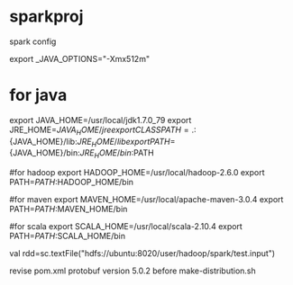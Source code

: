 # sparkproj

spark config

export _JAVA_OPTIONS="-Xmx512m"


# for java
export JAVA_HOME=/usr/local/jdk1.7.0_79
export JRE_HOME=${JAVA_HOME}/jre
export CLASSPATH=.:${JAVA_HOME}/lib:${JRE_HOME}/lib
export PATH=${JAVA_HOME}/bin:${JRE_HOME}/bin:$PATH

#for hadoop
export HADOOP_HOME=/usr/local/hadoop-2.6.0
export PATH=$PATH:$HADOOP_HOME/bin

#for maven
export MAVEN_HOME=/usr/local/apache-maven-3.0.4
export PATH=$PATH:$MAVEN_HOME/bin


#for scala
export SCALA_HOME=/usr/local/scala-2.10.4
export PATH=$PATH:$SCALA_HOME/bin


val rdd=sc.textFile("hdfs://ubuntu:8020/user/hadoop/spark/test.input")


revise pom.xml
protobuf version 5.0.2 before make-distribution.sh
